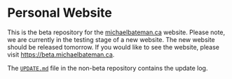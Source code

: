 # Personal Website

This is the beta repository for the [michaelbateman.ca](https://github.com/michael-bateman/michaelbateman.ca) website.  Please note, we are currently in the testing stage of a new website.  The new website should be released tomorrow.  If you would like to see the website, please visit https://beta.michaelbateman.ca.

The [`UPDATE.md`](https://github.com/michael-bateman/michaelbateman.ca/blob/master/UPDATE.md) file in the non-beta repository contains the update log.
